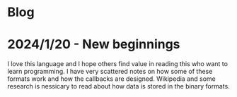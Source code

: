 # Blog

# 2024/1/20 - New beginnings
I love this language and I hope others find value in reading this who want to learn programming.
I have very scattered notes on how some of these formats work and how the callbacks are designed.
Wikipedia and some research is nessicary to read about how data is stored in the binary formats.

